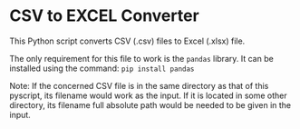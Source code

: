 # CSV to EXCEL Converter

This Python script converts CSV (.csv) files to Excel (.xlsx) file.

The only requirement for this file to work is the `pandas` library.
It can be installed using the command:
`pip install pandas`

Note:
If the concerned CSV file is in the same directory as that of this pyscript, its filename would work as the input. If it is located in some other directory, its filename full absolute path would be needed to be given in the input.